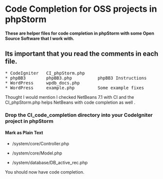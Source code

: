 Code Completion for OSS projects in phpStorm
===========================================

#### These are helper files for code completion in phpStorm with some Open Source Software that I work with.

Its important that you read the comments in each file.
-------------------------------------------------------
<pre>
* CodeIgniter   CI_phpStorm.php
* phpBB3        phpBB3.php          phpBB3 Instructions
* WordPress     wpdb_docs.php       
* WordPress     example.php         Some example fixes
</pre>

Thought I would mention I checked NetBeans 7.1 with CI and the CI_phpStorm.php helps NetBeans with code completion as well .

### Drop the CI_code_completion directory into your CodeIgniter project in phpStorm
#### Mark as Plain Text
* /system/core/Controller.php

* /system/core/Model.php

* /system/database/DB_active_rec.php

You should now have code completion.
